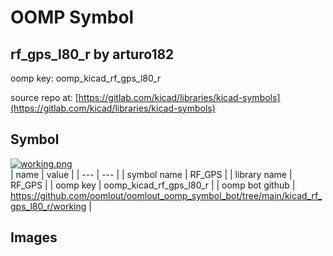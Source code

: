 # OOMP Symbol  
## rf_gps_l80_r  by arturo182  
  
oomp key: oomp_kicad_rf_gps_l80_r  
  
source repo at: [https://gitlab.com/kicad/libraries/kicad-symbols](https://gitlab.com/kicad/libraries/kicad-symbols)  
## Symbol  
  
[![working.png](working_600.png)](working.png)  
| name | value | 
| --- | --- | 
| symbol name | RF_GPS | 
| library name | RF_GPS | 
| oomp key | oomp_kicad_rf_gps_l80_r | 
| oomp bot github | https://github.com/oomlout/oomlout_oomp_symbol_bot/tree/main/kicad_rf_gps_l80_r/working | 
## Images  
